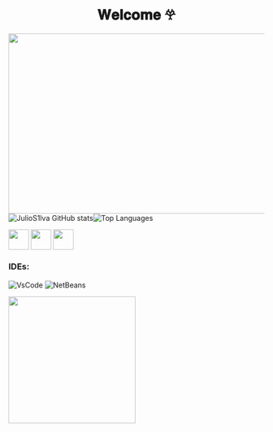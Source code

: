 
<div style="width: 100%; overflow: hidden;">
    <h1 align="center">𝐖𝐞𝐥𝐜𝐨𝐦𝐞 𖣂</h1>
    <img src="https://i.pinimg.com/originals/2b/c1/4e/2bc14ee1d294744129a92c8dd3c4b075.gif" style="width: 1000px; height: 355px;" />
</div>

<div style="display: flex; flex-direction: row; align-items: center;">
  <img src="https://github-readme-stats.vercel.app/api?username=JulioS1lva&icons=true&theme=transparent&hide_border=true" alt="JulioS1lva GitHub stats" style="max-width: 50%;"/>
  <img src="https://github-readme-stats.vercel.app/api/top-langs/?username=JulioS1lva&layout=compact&theme=transparent&hide_border=true&langs_count=10&custom_title=Top%20Languages" alt="Top Languages" style="max-width: 50%;"/>
</div>

<p>
  <img src="https://cdn.jsdelivr.net/gh/devicons/devicon@latest/icons/html5/html5-original-wordmark.svg" width="40" style="display: inline-block; vertical-align: middle;" />
  <img src="https://cdn.jsdelivr.net/gh/devicons/devicon@latest/icons/css3/css3-original-wordmark.svg" width="40" style="display: inline-block; vertical-align: middle;" />
  <img src="https://cdn.jsdelivr.net/gh/devicons/devicon@latest/icons/java/java-original-wordmark.svg" width="40" style="display: inline-block; vertical-align: middle;" />
  
### IDEs:
<p>
  <img align="center" alt="VsCode" src="https://img.shields.io/badge/Visual%20Studio%20Code-0078d7.svg?style=for-the-badge&logo=visual-studio-code&logoColor=white"/>
 <img align="center" alt="NetBeans" src="https://img.shields.io/badge/NetBeansIDE-1B6AC6.svg?style=for-the-badge&logo=apache-netbeans-ide&logoColor=white"/>

</p>

<div align="left">
   <div align="left">
  <img src="https://www.freelogovectors.net/wp-content/uploads/2023/09/bring-me-the_horizon_logo-freelogovectors.net_-640x474.png"  style="width: 250px;" />
</div>

<!--
**JulioS1lva/JulioS1lva** is a ✨ _special_ ✨ repository because its `README.md` (this file) appears on your GitHub profile.

Here are some ideas to get you started:

- 🔭 I’m currently working on ...
- 🌱 I’m currently learning ...
- 👯 I’m looking to collaborate on ...
- 🤔 I’m looking for help with ...
- 💬 Ask me about ...
- 📫 How to reach me: ...
- 😄 Pronouns: ...
- ⚡ Fun fact: ...
-->
